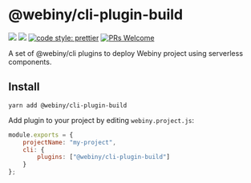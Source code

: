 # @webiny/cli-plugin-build
[![](https://img.shields.io/npm/dw/@webiny/cli-plugin-build.svg)](https://www.npmjs.com/package/@webiny/cli-plugin-build) 
[![](https://img.shields.io/npm/v/@webiny/cli-plugin-build.svg)](https://www.npmjs.com/package/@webiny/cli-plugin-build)
[![code style: prettier](https://img.shields.io/badge/code_style-prettier-ff69b4.svg?style=flat-square)](https://github.com/prettier/prettier)
[![PRs Welcome](https://img.shields.io/badge/PRs-welcome-brightgreen.svg?style=flat-square)](http://makeapullrequest.com)

A set of @webiny/cli plugins to deploy Webiny project using serverless components.
   
## Install
```
yarn add @webiny/cli-plugin-build
```

Add plugin to your project by editing `webiny.project.js`:

```js
module.exports = {
    projectName: "my-project",
    cli: {
        plugins: ["@webiny/cli-plugin-build"]
    }
};
```
